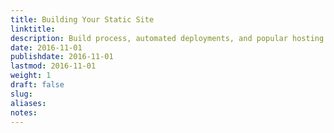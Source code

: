 ```yaml
---
title: Building Your Static Site
linktitle:
description: Build process, automated deployments, and popular hosting solutions.
date: 2016-11-01
publishdate: 2016-11-01
lastmod: 2016-11-01
weight: 1
draft: false
slug:
aliases:
notes:
---
```


